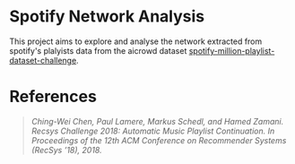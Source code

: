 # Spotify Network Analysis
This project aims to explore and analyse the network extracted from spotify's plalyists data from the aicrowd dataset [spotify-million-playlist-dataset-challenge](https://www.aicrowd.com/challenges/spotify-million-playlist-dataset-challenge).

# References
> *Ching-Wei Chen, Paul Lamere, Markus Schedl, and Hamed Zamani. Recsys Challenge 2018: Automatic Music Playlist Continuation. In Proceedings of the 12th ACM Conference on Recommender Systems (RecSys ’18), 2018.*